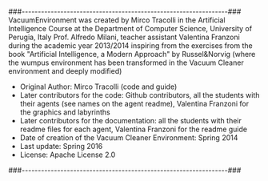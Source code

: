 ###----------------------------------------------------------------###
VacuumEnvironment was created by Mirco Tracolli in the Artificial Intelligence Course
at the Department of Computer Science, University of Perugia, Italy Prof. Alfredo Milani, teacher assistant Valentina Franzoni
during the academic year 2013/2014 inspiring from the exercises from the book "Artificial Intelligence, a Modern Approach" by Russel&Norvig (where the wumpus environment has been transformed in the Vacuum Cleaner environment and deeply modified)

* Original Author: Mirco Tracolli (code and guide)
* Later contributors for the code: Github contributors, all the students with their agents (see names on the agent readme), Valentina Franzoni for the graphics and labyrinths
* Later contributors for the documentation: all the students with their readme files for each agent, Valentina Franzoni for the readme guide
* Date of creation of the Vacuum Cleaner Environment:   Spring 2014
* Last update: Spring 2016
* License: Apache License 2.0

###----------------------------------------------------------------###
